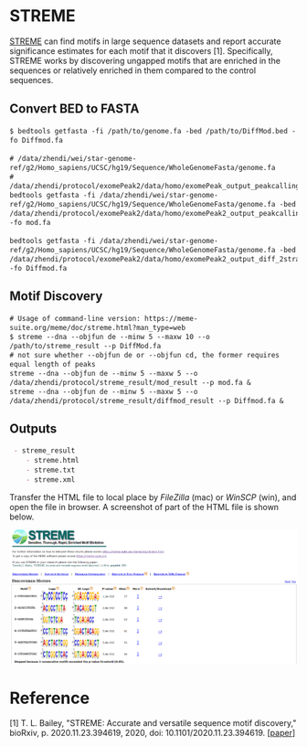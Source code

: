 # STREME

[STREME](https://meme-suite.org/meme/doc/streme.html) can find motifs in large sequence datasets and report accurate significance estimates for each motif that it discovers [1]. Specifically, STREME works by discovering ungapped motifs that are enriched in the sequences or relatively enriched in them compared to the control sequences.



## Convert BED to FASTA

```shell
$ bedtools getfasta -fi /path/to/genome.fa -bed /path/to/DiffMod.bed -fo Diffmod.fa

# /data/zhendi/wei/star-genome-ref/g2/Homo_sapiens/UCSC/hg19/Sequence/WholeGenomeFasta/genome.fa
# /data/zhendi/protocol/exomePeak2/data/homo/exomePeak_output_peakcalling_2strand*/Mod.bed
bedtools getfasta -fi /data/zhendi/wei/star-genome-ref/g2/Homo_sapiens/UCSC/hg19/Sequence/WholeGenomeFasta/genome.fa -bed /data/zhendi/protocol/exomePeak2/data/homo/exomePeak2_output_peakcalling_2strand*/Mod.bed -fo mod.fa

bedtools getfasta -fi /data/zhendi/wei/star-genome-ref/g2/Homo_sapiens/UCSC/hg19/Sequence/WholeGenomeFasta/genome.fa -bed /data/zhendi/protocol/exomePeak2/data/homo/exomePeak2_output_diff_2strand*/DiffMod.bed -fo Diffmod.fa
```


## Motif Discovery

```shell
# Usage of command-line version: https://meme-suite.org/meme/doc/streme.html?man_type=web
$ streme --dna --objfun de --minw 5 --maxw 10 --o /path/to/streme_result --p DiffMod.fa
# not sure whether --objfun de or --objfun cd, the former requires equal length of peaks
streme --dna --objfun de --minw 5 --maxw 5 --o /data/zhendi/protocol/streme_result/mod_result --p mod.fa &
streme --dna --objfun de --minw 5 --maxw 5 --o /data/zhendi/protocol/streme_result/diffmod_result --p Diffmod.fa &
```



## Outputs

```markdown
 - streme_result
 	- streme.html
 	- streme.txt
 	- streme.xml
```

Transfer the HTML file to local place by *FileZilla* (mac) or *WinSCP* (win), and open the file in browser. A screenshot of part of the HTML file is shown below.

![streme_motif_finding](../assets/images/M5/motif.png)

# Reference

[1] T. L. Bailey, "STREME: Accurate and versatile sequence motif discovery," bioRxiv, p. 2020.11.23.394619, 2020, doi: 10.1101/2020.11.23.394619. [[paper](https://www.biorxiv.org/content/10.1101/2020.11.23.394619v1.full)]